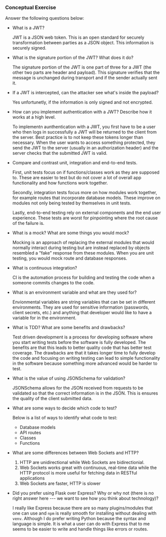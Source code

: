 ### Conceptual Exercise

Answer the following questions below:

- What is a JWT?

  JWT is a JSON web token. This is an open standard for securely transformation between parties as a JSON object. This information is securely signed.

- What is the signature portion of the JWT? What does it do?

  The signature portion of the JWT is one part of three for a JWT (the other two parts are header and payload). This signature verifies that the message is unchanged during transport and if the sender actually sent it.

- If a JWT is intercepted, can the attacker see what's inside the payload?

  Yes unfortunetly, if the information is only signed and not encrypted.

- How can you implement authentication with a JWT? Describe how it works at a high level.

  To implementn aunthentication with a JWT, you first have to be a user who then logs in successfully a JWT will be returned to the client from the server. Best practice is to not keep these tokens longer than necessary. When the user wants to access something protected, they send the JWT to the server (usually in an authorization header) and the server checks that the submitted JWT is valid.

- Compare and contrast unit, integration and end-to-end tests.

  First, unit tests focus on if functions/classes work as they are supposed to. These are easier to test but do not cover a lot of overall app functionality and how functions work together.

  Secondly, integration tests focus more on how modules work together, for example routes that incorporate database models. These improve on modules not only being tested by themselves in unit tests.

  Lastly, end-to-end testing rely on external components and the end user experience. These tests are worst for pinpointing where the root cause of the failure is.

- What is a mock? What are some things you would mock?

  Mocking is an approach of replacing the external modules that would normally interact during testing but are instead replaced by objects resembled a "fake" response from these modules. When you are unit testing, you would mock route and database responses. 

- What is continuous integration?

  CI is the automation process for building and testing the code when a someone commits changes to the code.

- What is an environment variable and what are they used for?

  Envionmental variables are string variables that can be set in different environments. They are used for sensitive information (passwords, client secrets, etc.) and anything that developer would like to have a variable for in the environment.

- What is TDD? What are some benefits and drawbacks?

  Test driven development is a process for developing software where you start writing tests before the software is fully developed. The benefits are that this leads to better quality code that has better test coverage. The drawbacks are that it takes longer time to fully develop the code and focusing on writing testing can lead to simple functionality in the software because something more advanced would be harder to test.

- What is the value of using JSONSchema for validation?

  JSONSchema allows for the JSON received from requests to be validated so that the correct information is in the JSON. This is ensures the quality of the client submitted data.

- What are some ways to decide which code to test?

  Below is a list of ways to identify what code to test:

  - Database models
  - API routes
  - Classes
  - Functions

- What are some differences between Web Sockets and HTTP?

  1. HTTP are unidirectional while Web Sockets are bidirectionial.
  2. Web Sockets works great with continuous, real-time data while the HTTP protocol is more useful for fetching data in RESTful applications
  3. Web Sockets are faster, HTTP is slower

- Did you prefer using Flask over Express? Why or why not (there is no right
  answer here --- we want to see how you think about technology)?

  I really like Express because there are so many plugins/modules that one can use and `npm` is really smooth for installing without dealing with `venv`. Although I do prefer writing Python because the syntax and language is simple. It is what a user can do with Express that to me seems to be easier to write and handle things like errors or routes.

